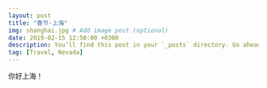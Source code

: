 ```yaml
---
layout: post
title: "春节·上海"
img: shanghai.jpg # Add image post (optional)
date: 2019-02-15 12:50:00 +0300
description: You’ll find this post in your `_posts` directory. Go ahead and edit it and re-build the site to see your changes. # Add post description (optional)
tag: [Travel, Nevada]
---
```

你好上海！